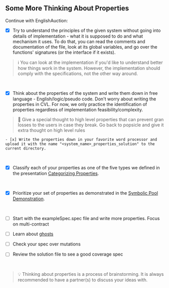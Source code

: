 ## Some More Thinking About Properties

Continue with EnglishAuction:

- [x] Try to understand the principles of the given system without going into details of implementation - what it is supposed to do and what mechanism it uses.
      To do that, you can read the comments and documentation of the file, look at its global variables, and go over the functions' signatures (or the interface if it exists).

> :information_source: You can look at the implementation if you'd like to understand better how things work in the system. However, the implementation should comply with the specifications, not the other way around.

</br>

- [x] Think about the properties of the system and write them down in free language - English/logic/pseudo code.
      Don't worry about writing the properties in CVL. For now, we only practice the identification of properties regardless of implementation feasibility/complexity.

> :memo: Give a special thought to high level properties that can prevent gran losses to the users in case they break. Go back to popsicle and give it extra thought on high level rules

    - [x] Write the properties down in your favorite word processor and upload it with the name "<system_name>_properties_solution" to the current directory.

</br>

- [x] Classify each of your properties as one of the five types we defined in the presentation [Categorizing Properties](../../06.Lesson_ThinkingProperties/Categorizing_Properties.pdf).

</br>

- [x] Prioritize your set of properties as demonstrated in the [Symbolic Pool Demonstration](../SymbolicPoolDemonstration/propertiesList.md).

</br>

- [ ] Start with the exampleSpec.spec file and write more properties. Focus on multi-contract

- [ ] Learn about [ghosts](https://docs.certora.com/en/latest/docs/cvl/ghosts.html)

- [ ] Check your spec over mutations

- [ ] Review the solution file to see a good coverage spec

</br>

> :bulb: Thinking about properties is a process of brainstorming. It is always recommended to have a partner(s) to discuss your ideas with.
